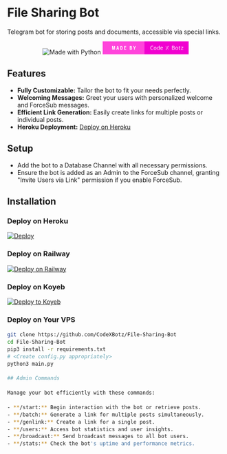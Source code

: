 # File Sharing Bot

Telegram bot for storing posts and documents, accessible via special links.

<div align="center">
  <img src="http://ForTheBadge.com/images/badges/made-with-python.svg" width ="200" alt="Made with Python">
  <img src="https://github.com/CodeXBotz/PyrogramGenStr/blob/main/resources/madebycodex-badge.svg" width="200" alt="Made by CodeXBotz">
</div>

## Features

- **Fully Customizable:** Tailor the bot to fit your needs perfectly.
- **Welcoming Messages:** Greet your users with personalized welcome and ForceSub messages.
- **Efficient Link Generation:** Easily create links for multiple posts or individual posts.
- **Heroku Deployment:** [Deploy on Heroku](https://heroku.com/deploy)

## Setup

- Add the bot to a Database Channel with all necessary permissions.
- Ensure the bot is added as an Admin to the ForceSub channel, granting "Invite Users via Link" permission if you enable ForceSub.

## Installation

### Deploy on Heroku

[![Deploy](https://www.herokucdn.com/deploy/button.svg)](https://heroku.com/deploy)

### Deploy on Railway

[![Deploy on Railway](https://railway.app/button.svg)](https://railway.app/new/template/1jKLr4)

### Deploy on Koyeb

[![Deploy to Koyeb](https://www.koyeb.com/static/images/deploy/button.svg)](https://app.koyeb.com/deploy?type=git&repository=github.com/CodeXBotz/File-Sharing-Bot&branch=koyeb&name=filesharingbot)

### Deploy on Your VPS

```bash
git clone https://github.com/CodeXBotz/File-Sharing-Bot
cd File-Sharing-Bot
pip3 install -r requirements.txt
# <Create config.py appropriately>
python3 main.py

## Admin Commands

Manage your bot efficiently with these commands:

- **/start:** Begin interaction with the bot or retrieve posts.
- **/batch:** Generate a link for multiple posts simultaneously.
- **/genlink:** Create a link for a single post.
- **/users:** Access bot statistics and user insights.
- **/broadcast:** Send broadcast messages to all bot users.
- **/stats:** Check the bot's uptime and performance metrics.

